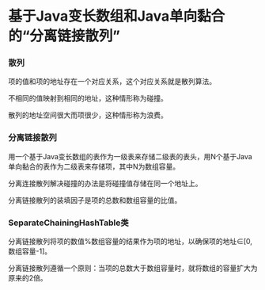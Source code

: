 # 基于Java变长数组和Java单向黏合的“分离链接散列”

### 散列

项的值和项的地址存在一个对应关系，这个对应关系就是散列算法。

不相同的值映射到相同的地址，这种情形称为碰撞。

散列的地址空间很大而项很少，这种情形称为浪费。

### 分离链接散列

用一个基于Java变长数组的表作为一级表来存储二级表的表头，用N个基于Java单向黏合的表作为二级表来存储项，其中N为数组容量。

分离连接散列解决碰撞的办法是将碰撞值存储在同一个地址上。

分离链接散列的装填因子是项的总数和数组容量的比值。

### SeparateChainingHashTable类

分离链接散列将项的数值%数组容量的结果作为项的地址，以确保项的地址∈\[0, 数组容量-1\]。

分离链接散列遵循一个原则：当项的总数大于数组容量时，就将数组的容量扩大为原来的2倍。
